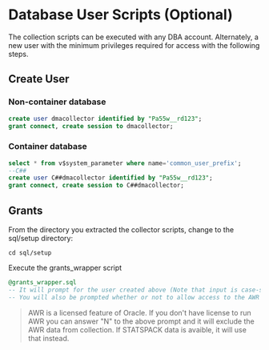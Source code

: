 # Database User Scripts (Optional)

The collection scripts can be executed with any DBA account. Alternately, a new user with the minimum privileges required for access with the following steps.

## Create User

### Non-container database

```sql
create user dmacollector identified by "Pa55w__rd123";
grant connect, create session to dmacollector;
```

### Container database

```sql
select * from v$system_parameter where name='common_user_prefix';
--C##
create user C##dmacollector identified by "Pa55w__rd123";
grant connect, create session to C##dmacollector;
```

## Grants

From the directory you extracted the collector scripts, change to the sql/setup directory:
```shell
cd sql/setup
```
Execute the grants_wrapper script
```sql
@grants_wrapper.sql
-- It will prompt for the user created above (Note that input is case-sensitive and must match the username created above).
-- You will also be prompted whether or not to allow access to the AWR data.
```


> AWR is a licensed feature of Oracle. If you don't have license to run AWR you can answer "N" to the above prompt and it will exclude the AWR data from collection.  If STATSPACK data is avaible, it will use that instead.

